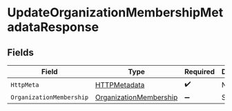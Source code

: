 # UpdateOrganizationMembershipMetadataResponse


## Fields

| Field                                                                       | Type                                                                        | Required                                                                    | Description                                                                 |
| --------------------------------------------------------------------------- | --------------------------------------------------------------------------- | --------------------------------------------------------------------------- | --------------------------------------------------------------------------- |
| `HttpMeta`                                                                  | [HTTPMetadata](../../Models/Components/HTTPMetadata.md)                     | :heavy_check_mark:                                                          | N/A                                                                         |
| `OrganizationMembership`                                                    | [OrganizationMembership](../../Models/Components/OrganizationMembership.md) | :heavy_minus_sign:                                                          | Success                                                                     |